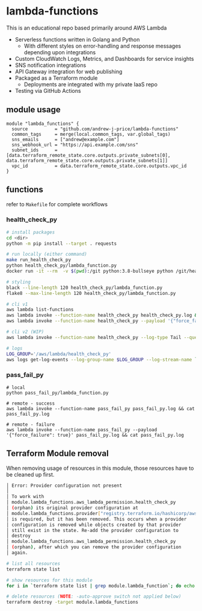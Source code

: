 # lambda-functions
This is an educational repo based primarily around AWS Lambda
* Serverless functions written in Golang and Python
  * With different styles on error-handling and response messages depending upon integrations
* Custom CloudWatch Logs, Metrics, and Dashboards for service insights
* SNS notification integrations
* API Gateway integration for web publishing
* Packaged as a Terraform module
  * Deployments are integrated with my private IaaS repo
* Testing via GitHub Actions

## module usage
```golang
module "lambda_functions" {
  source          = "github.com/andrew-j-price/lambda-functions"
  common_tags     = merge(local.common_tags, var.global_tags)
  sns_emails      = ["andrew@example.com"]
  sns_webhook_url = "https://api.example.com/sns"
  subnet_ids      = [data.terraform_remote_state.core.outputs.private_subnets[0], data.terraform_remote_state.core.outputs.private_subnets[1]]
  vpc_id          = data.terraform_remote_state.core.outputs.vpc_id
}
```

## functions
refer to `Makefile` for complete workflows

### health_check_py
```bash
# install packages
cd <dir>
python -m pip install --target . requests

# run locally (either command)
make run_health_check_py
python health_check_py/lambda_function.py
docker run -it --rm  -v $(pwd):/git python:3.8-bullseye python /git/health_check_py/lambda_function.py

# styling
black --line-length 120 health_check_py/lambda_function.py 
flake8 --max-line-length 120 health_check_py/lambda_function.py 

# cli v1
aws lambda list-functions
aws lambda invoke --function-name health_check_py health_check_py.log && cat health_check_py.log
aws lambda invoke --function-name health_check_py --payload '{"force_failure": true}' health_check_py.log && cat health_check_py.log

# cli v2 (WIP)
aws lambda invoke --function-name health_check_py --log-type Tail --query 'LogResult' --output text |  base64 -d

# logs
LOG_GROUP='/aws/lambda/health_check_py'
aws logs get-log-events --log-group-name $LOG_GROUP --log-stream-name `aws logs describe-log-streams --log-group-name $LOG_GROUP --max-items 1 --order-by LastEventTime --descending --query logStreams[].logStreamName --output text | head -n 1` --query events[].message --output text

```

### pass_fail_py
```
# local
python pass_fail_py/lambda_function.py

# remote - success
aws lambda invoke --function-name pass_fail_py pass_fail_py.log && cat pass_fail_py.log

# remote - failure
aws lambda invoke --function-name pass_fail_py --payload '{"force_failure": true}' pass_fail_py.log && cat pass_fail_py.log

```

## Terraform Module removal
When removing usage of resources in this module, those resources have to be cleaned up first.
```bash
│ Error: Provider configuration not present
│ 
│ To work with
│ module.lambda_functions.aws_lambda_permission.health_check_py
│ (orphan) its original provider configuration at
│ module.lambda_functions.provider["registry.terraform.io/hashicorp/aws"]
│ is required, but it has been removed. This occurs when a provider
│ configuration is removed while objects created by that provider
│ still exist in the state. Re-add the provider configuration to
│ destroy
│ module.lambda_functions.aws_lambda_permission.health_check_py
│ (orphan), after which you can remove the provider configuration
│ again.
```

```bash
# list all resources
terraform state list

# show resources for this module
for i in `terraform state list | grep module.lambda_function`; do echo $i; done

# delete resources (NOTE: -auto-approve switch not applied below)
terraform destroy -target module.lambda_functions

```
